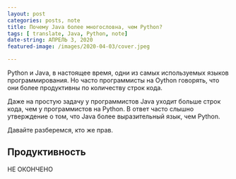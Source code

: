 ```yaml
---
layout: post
categories: posts, note
title: Почему Java более многословна, чем Python?
tags: [ translate, Java, Python, note]
date-string: АПРЕЛЬ 3, 2020
featured-image: /images/2020-04-03/cover.jpeg

---
```



Python и Java, в настоящее время, одни из самых используемых языков программирования. Но часто программисты на Oython говорять, что они более продуктивны по количеству строк кода. 

Даже на простую задачу у программистов Java уходит больше строк кода, чем у программистов на Python. В ответ часто слышно утверждение о том, что Java более выразительный язык, чем Python. 

Давайте разберемся, кто же прав. 


## Продуктивность 

НЕ ОКОНЧЕНО